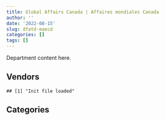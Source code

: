 ```yaml
---
title: Global Affairs Canada | Affaires mondiales Canada
author: ''
date: '2022-08-15'
slug: dfatd-maecd
categories: []
tags: []
---
```


<script src="/rmarkdown-libs/htmlwidgets/htmlwidgets.js"></script>
<link href="/rmarkdown-libs/datatables-css/datatables-crosstalk.css" rel="stylesheet" />
<script src="/rmarkdown-libs/datatables-binding/datatables.js"></script>
<script src="/rmarkdown-libs/jquery/jquery-3.6.0.min.js"></script>
<link href="/rmarkdown-libs/dt-core-bootstrap/css/dataTables.bootstrap.min.css" rel="stylesheet" />
<link href="/rmarkdown-libs/dt-core-bootstrap/css/dataTables.bootstrap.extra.css" rel="stylesheet" />
<script src="/rmarkdown-libs/dt-core-bootstrap/js/jquery.dataTables.min.js"></script>
<script src="/rmarkdown-libs/dt-core-bootstrap/js/dataTables.bootstrap.min.js"></script>
<link href="/rmarkdown-libs/crosstalk/css/crosstalk.min.css" rel="stylesheet" />
<script src="/rmarkdown-libs/crosstalk/js/crosstalk.min.js"></script>
<script src="/rmarkdown-libs/htmlwidgets/htmlwidgets.js"></script>
<link href="/rmarkdown-libs/datatables-css/datatables-crosstalk.css" rel="stylesheet" />
<script src="/rmarkdown-libs/datatables-binding/datatables.js"></script>
<script src="/rmarkdown-libs/jquery/jquery-3.6.0.min.js"></script>
<link href="/rmarkdown-libs/dt-core-bootstrap/css/dataTables.bootstrap.min.css" rel="stylesheet" />
<link href="/rmarkdown-libs/dt-core-bootstrap/css/dataTables.bootstrap.extra.css" rel="stylesheet" />
<script src="/rmarkdown-libs/dt-core-bootstrap/js/jquery.dataTables.min.js"></script>
<script src="/rmarkdown-libs/dt-core-bootstrap/js/dataTables.bootstrap.min.js"></script>
<link href="/rmarkdown-libs/crosstalk/css/crosstalk.min.css" rel="stylesheet" />
<script src="/rmarkdown-libs/crosstalk/js/crosstalk.min.js"></script>

Department content here.

## Vendors

    ## [1] "Init file loaded"

<div id="htmlwidget-1" style="width:100%;height:auto;" class="datatables html-widget"></div>
<script type="application/json" data-for="htmlwidget-1">{"x":{"style":"bootstrap","filter":"none","vertical":false,"data":[["<a href=\"/vendors/2keys/\">2KEYS<\/a>","<a href=\"/vendors/4083261_canada/\">4083261 CANADA<\/a>","<a href=\"/vendors/4plan_consulting/\">4PLAN CONSULTING<\/a>","<a href=\"/vendors/9168516_canada/\">9168516 CANADA<\/a>","<a href=\"/vendors/access_2_networks/\">ACCESS 2 NETWORKS<\/a>","<a href=\"/vendors/acklands_grainger/\">ACKLANDS GRAINGER<\/a>","<a href=\"/vendors/adga_group/\">ADGA GROUP<\/a>","<a href=\"/vendors/adobe/\">ADOBE<\/a>","<a href=\"/vendors/adrm_technology_consulting/\">ADRM TECHNOLOGY CONSULTING<\/a>","<a href=\"/vendors/advanced_business_interiors/\">ADVANCED BUSINESS INTERIORS<\/a>","<a href=\"/vendors/advanced_chippewa_technologies/\">ADVANCED CHIPPEWA TECHNOLOGIES<\/a>","<a href=\"/vendors/agriteam_canada/\">AGRITEAM CANADA<\/a>","<a href=\"/vendors/air_india/\">AIR INDIA<\/a>","<a href=\"/vendors/altis_human_resources/\">ALTIS HUMAN RESOURCES<\/a>","<a href=\"/vendors/amazon/\">AMAZON<\/a>","<a href=\"/vendors/anixter_canada/\">ANIXTER CANADA<\/a>","<a href=\"/vendors/aon_reed_stenhouse/\">AON REED STENHOUSE<\/a>","<a href=\"/vendors/applied_electonics/\">APPLIED ELECTONICS<\/a>","<a href=\"/vendors/ari_financial_services/\">ARI FINANCIAL SERVICES<\/a>","<a href=\"/vendors/artemp_personnel_services/\">ARTEMP PERSONNEL SERVICES<\/a>","<a href=\"/vendors/asokan_business_interiors/\">ASOKAN BUSINESS INTERIORS<\/a>","<a href=\"/vendors/atco/\">ATCO<\/a>","<a href=\"/vendors/avi_spl_canada/\">AVI SPL CANADA<\/a>","<a href=\"/vendors/avjet_holding/\">AVJET HOLDING<\/a>","<a href=\"/vendors/bae_systems/\">BAE SYSTEMS<\/a>","<a href=\"/vendors/bdo_canada/\">BDO CANADA<\/a>","<a href=\"/vendors/bell_canada/\">BELL CANADA<\/a>","<a href=\"/vendors/black_mcdonald/\">BLACK MCDONALD<\/a>","<a href=\"/vendors/blackberry/\">BLACKBERRY<\/a>","<a href=\"/vendors/bluedot/\">BLUEDOT<\/a>","<a href=\"/vendors/bmc_software_canada/\">BMC SOFTWARE CANADA<\/a>","<a href=\"/vendors/bollore_logistics/\">BOLLORE LOGISTICS<\/a>","<a href=\"/vendors/boyd_moving_storage/\">BOYD MOVING STORAGE<\/a>","<a href=\"/vendors/bp_m_government_im_it_consulting/\">BP M GOVERNMENT IM IT CONSULTING<\/a>","<a href=\"/vendors/c2d_services/\">C2D SERVICES<\/a>","<a href=\"/vendors/cache_computer_consulting/\">CACHE COMPUTER CONSULTING<\/a>","<a href=\"/vendors/calian/\">CALIAN<\/a>","<a href=\"/vendors/canadian_bank_note_company/\">CANADIAN BANK NOTE COMPANY<\/a>","<a href=\"/vendors/canadian_bureau_for_international_education/\">CANADIAN BUREAU FOR INTERNATIONAL EDUCATION<\/a>","<a href=\"/vendors/canadian_commercial/\">CANADIAN COMMERCIAL<\/a>","<a href=\"/vendors/canadian_corps_of_commissionaires/\">CANADIAN CORPS OF COMMISSIONAIRES<\/a>","<a href=\"/vendors/canadian_red_cross/\">CANADIAN RED CROSS<\/a>","<a href=\"/vendors/canon/\">CANON<\/a>","<a href=\"/vendors/cansel_survey_equipment/\">CANSEL SURVEY EQUIPMENT<\/a>","<a href=\"/vendors/carahsoft_technology/\">CARAHSOFT TECHNOLOGY<\/a>","<a href=\"/vendors/carleton_university/\">CARLETON UNIVERSITY<\/a>","<a href=\"/vendors/cbci_telecom/\">CBCI TELECOM<\/a>","<a href=\"/vendors/cdw_canada/\">CDW CANADA<\/a>","<a href=\"/vendors/cedrom_sni/\">CEDROM SNI<\/a>","<a href=\"/vendors/cgi/\">CGI<\/a>","<a href=\"/vendors/charron_human_resources/\">CHARRON HUMAN RESOURCES<\/a>","<a href=\"/vendors/chubb_edwards/\">CHUBB EDWARDS<\/a>","<a href=\"/vendors/cision_canada/\">CISION CANADA<\/a>","<a href=\"/vendors/cistel_technology/\">CISTEL TECHNOLOGY<\/a>","<a href=\"/vendors/click_networks/\">CLICK NETWORKS<\/a>","<a href=\"/vendors/closereach/\">CLOSEREACH<\/a>","<a href=\"/vendors/cofomo/\">COFOMO<\/a>","<a href=\"/vendors/colliers_project_leaders/\">COLLIERS PROJECT LEADERS<\/a>","<a href=\"/vendors/compucom_canada/\">COMPUCOM CANADA<\/a>","<a href=\"/vendors/conexsys/\">CONEXSYS<\/a>","<a href=\"/vendors/consortium_transtec_et_service/\">CONSORTIUM TRANSTEC ET SERVICE<\/a>","<a href=\"/vendors/construction_jessiko/\">CONSTRUCTION JESSIKO<\/a>","<a href=\"/vendors/contract_community/\">CONTRACT COMMUNITY<\/a>","<a href=\"/vendors/coradix_technology_consulting/\">CORADIX TECHNOLOGY CONSULTING<\/a>","<a href=\"/vendors/corsortium_transtec/\">CORSORTIUM TRANSTEC<\/a>","<a href=\"/vendors/cossette_communications/\">COSSETTE COMMUNICATIONS<\/a>","<a href=\"/vendors/cowatersogema/\">COWATERSOGEMA<\/a>","<a href=\"/vendors/cpcs_transcom/\">CPCS TRANSCOM<\/a>","<a href=\"/vendors/csdc_systems/\">CSDC SYSTEMS<\/a>","<a href=\"/vendors/decisive_technologies/\">DECISIVE TECHNOLOGIES<\/a>","<a href=\"/vendors/dell_computer/\">DELL COMPUTER<\/a>","<a href=\"/vendors/deloitte_and_touche/\">DELOITTE AND TOUCHE<\/a>","<a href=\"/vendors/dhl_express_canada/\">DHL EXPRESS CANADA<\/a>","<a href=\"/vendors/diligens/\">DILIGENS<\/a>","<a href=\"/vendors/dls_technology/\">DLS TECHNOLOGY<\/a>","<a href=\"/vendors/donna_cona/\">DONNA CONA<\/a>","<a href=\"/vendors/dynabook_canada/\">DYNABOOK CANADA<\/a>","<a href=\"/vendors/dynamic_personnel_consultants/\">DYNAMIC PERSONNEL CONSULTANTS<\/a>","<a href=\"/vendors/eagle_professional_resources/\">EAGLE PROFESSIONAL RESOURCES<\/a>","<a href=\"/vendors/ebsco_canada/\">EBSCO CANADA<\/a>","<a href=\"/vendors/ecole_de_langues_abce/\">ECOLE DE LANGUES ABCE<\/a>","<a href=\"/vendors/ekos_research_associates/\">EKOS RESEARCH ASSOCIATES<\/a>","<a href=\"/vendors/ellisdon/\">ELLISDON<\/a>","<a href=\"/vendors/elsevier/\">ELSEVIER<\/a>","<a href=\"/vendors/emcon_services/\">EMCON SERVICES<\/a>","<a href=\"/vendors/eperformance/\">EPERFORMANCE<\/a>","<a href=\"/vendors/ernst_young/\">ERNST YOUNG<\/a>","<a href=\"/vendors/esri/\">ESRI<\/a>","<a href=\"/vendors/ethiopian_airlines_group/\">ETHIOPIAN AIRLINES GROUP<\/a>","<a href=\"/vendors/excel_human_resources/\">EXCEL HUMAN RESOURCES<\/a>","<a href=\"/vendors/extron_electronics_rgb_systems/\">EXTRON ELECTRONICS RGB SYSTEMS<\/a>","<a href=\"/vendors/factiva/\">FACTIVA<\/a>","<a href=\"/vendors/fast_forward_french/\">FAST FORWARD FRENCH<\/a>","<a href=\"/vendors/fast_track_staffing/\">FAST TRACK STAFFING<\/a>","<a href=\"/vendors/fca_canada/\">FCA CANADA<\/a>","<a href=\"/vendors/federal_express_canada/\">FEDERAL EXPRESS CANADA<\/a>","<a href=\"/vendors/ford_motor_company/\">FORD MOTOR COMPANY<\/a>","<a href=\"/vendors/forrester_research/\">FORRESTER RESEARCH<\/a>","<a href=\"/vendors/frannan_international/\">FRANNAN INTERNATIONAL<\/a>","<a href=\"/vendors/g4s_security_services/\">G4S SECURITY SERVICES<\/a>","<a href=\"/vendors/gartner/\">GARTNER<\/a>","<a href=\"/vendors/gc_strategies/\">GC STRATEGIES<\/a>","<a href=\"/vendors/general_motors/\">GENERAL MOTORS<\/a>","<a href=\"/vendors/genesis_integration/\">GENESIS INTEGRATION<\/a>","<a href=\"/vendors/gino_pelletier_forex_mali_diely_moussa_kouyate_gid/\">GINO PELLETIER FOREX MALI DIELY MOUSSA KOUYATE GID<\/a>","<a href=\"/vendors/global_knowledge/\">GLOBAL KNOWLEDGE<\/a>","<a href=\"/vendors/global_total_office/\">GLOBAL TOTAL OFFICE<\/a>","<a href=\"/vendors/global_upholstery/\">GLOBAL UPHOLSTERY<\/a>","<a href=\"/vendors/golder_associates/\">GOLDER ASSOCIATES<\/a>","<a href=\"/vendors/goss_gilroy/\">GOSS GILROY<\/a>","<a href=\"/vendors/grand_toy/\">GRAND TOY<\/a>","<a href=\"/vendors/graybridge_international_consulting/\">GRAYBRIDGE INTERNATIONAL CONSULTING<\/a>","<a href=\"/vendors/grc_architects/\">GRC ARCHITECTS<\/a>","<a href=\"/vendors/haworth/\">HAWORTH<\/a>","<a href=\"/vendors/hemmera_envirochem/\">HEMMERA ENVIROCHEM<\/a>","<a href=\"/vendors/hewlett_packard/\">HEWLETT PACKARD<\/a>","<a href=\"/vendors/honeywell/\">HONEYWELL<\/a>","<a href=\"/vendors/hubspoke/\">HUBSPOKE<\/a>","<a href=\"/vendors/human_logistics/\">HUMAN LOGISTICS<\/a>","<a href=\"/vendors/hypertec/\">HYPERTEC<\/a>","<a href=\"/vendors/i4c_information_technology/\">I4C INFORMATION TECHNOLOGY<\/a>","<a href=\"/vendors/ibiska_telecom/\">IBISKA TELECOM<\/a>","<a href=\"/vendors/ibm_canada/\">IBM CANADA<\/a>","<a href=\"/vendors/ifathom/\">IFATHOM<\/a>","<a href=\"/vendors/imp_group/\">IMP GROUP<\/a>","<a href=\"/vendors/info_tech_research_group/\">INFO TECH RESEARCH GROUP<\/a>","<a href=\"/vendors/integra_networks/\">INTEGRA NETWORKS<\/a>","<a href=\"/vendors/interactive_audio_visual/\">INTERACTIVE AUDIO VISUAL<\/a>","<a href=\"/vendors/international_safety_research/\">INTERNATIONAL SAFETY RESEARCH<\/a>","<a href=\"/vendors/ipss/\">IPSS<\/a>","<a href=\"/vendors/iron_mountain/\">IRON MOUNTAIN<\/a>","<a href=\"/vendors/it_net_consultants/\">IT NET CONSULTANTS<\/a>","<a href=\"/vendors/itex/\">ITEX<\/a>","<a href=\"/vendors/j_l_richards_associates/\">J L RICHARDS ASSOCIATES<\/a>","<a href=\"/vendors/jankel_tactical_systems/\">JANKEL TACTICAL SYSTEMS<\/a>","<a href=\"/vendors/jht_defense/\">JHT DEFENSE<\/a>","<a href=\"/vendors/jumping_elephants/\">JUMPING ELEPHANTS<\/a>","<a href=\"/vendors/kenn_borek_air/\">KENN BOREK AIR<\/a>","<a href=\"/vendors/konica_minolta_business_solutions/\">KONICA MINOLTA BUSINESS SOLUTIONS<\/a>","<a href=\"/vendors/kpmg/\">KPMG<\/a>","<a href=\"/vendors/language_research_development_group/\">LANGUAGE RESEARCH DEVELOPMENT GROUP<\/a>","<a href=\"/vendors/lannick_contract_solutions/\">LANNICK CONTRACT SOLUTIONS<\/a>","<a href=\"/vendors/lansdowne_technologies/\">LANSDOWNE TECHNOLOGIES<\/a>","<a href=\"/vendors/leo_pisces_services_group/\">LEO PISCES SERVICES GROUP<\/a>","<a href=\"/vendors/lifespeak/\">LIFESPEAK<\/a>","<a href=\"/vendors/lionbridge/\">LIONBRIDGE<\/a>","<a href=\"/vendors/lowe_martin_company/\">LOWE MARTIN COMPANY<\/a>","<a href=\"/vendors/lumina_it/\">LUMINA IT<\/a>","<a href=\"/vendors/m_d_charlton/\">M D CHARLTON<\/a>","<a href=\"/vendors/macdonald_dettwiler_and_associates/\">MACDONALD DETTWILER AND ASSOCIATES<\/a>","<a href=\"/vendors/makwa_resourcing/\">MAKWA RESOURCING<\/a>","<a href=\"/vendors/maplesoft_consulting/\">MAPLESOFT CONSULTING<\/a>","<a href=\"/vendors/maverin/\">MAVERIN<\/a>","<a href=\"/vendors/maxsys_staffing_and_consulting/\">MAXSYS STAFFING AND CONSULTING<\/a>","<a href=\"/vendors/meal_kit_supply_canada/\">MEAL KIT SUPPLY CANADA<\/a>","<a href=\"/vendors/media_q/\">MEDIA Q<\/a>","<a href=\"/vendors/messa_computing/\">MESSA COMPUTING<\/a>","<a href=\"/vendors/mgis/\">MGIS<\/a>","<a href=\"/vendors/michael_wager_consulting/\">MICHAEL WAGER CONSULTING<\/a>","<a href=\"/vendors/michelin/\">MICHELIN<\/a>","<a href=\"/vendors/microsoft_canada/\">MICROSOFT CANADA<\/a>","<a href=\"/vendors/mindwire_systems/\">MINDWIRE SYSTEMS<\/a>","<a href=\"/vendors/mishkumi_technologies/\">MISHKUMI TECHNOLOGIES<\/a>","<a href=\"/vendors/mitsubishi_motor_sales/\">MITSUBISHI MOTOR SALES<\/a>","<a href=\"/vendors/mnp/\">MNP<\/a>","<a href=\"/vendors/modis_canada/\">MODIS CANADA<\/a>","<a href=\"/vendors/momentum_solutions/\">MOMENTUM SOLUTIONS<\/a>","<a href=\"/vendors/morrison_hershfield/\">MORRISON HERSHFIELD<\/a>","<a href=\"/vendors/motorola_solutions_canada/\">MOTOROLA SOLUTIONS CANADA<\/a>","<a href=\"/vendors/nadine_international/\">NADINE INTERNATIONAL<\/a>","<a href=\"/vendors/national_arts_centre/\">NATIONAL ARTS CENTRE<\/a>","<a href=\"/vendors/nattiq/\">NATTIQ<\/a>","<a href=\"/vendors/navpoint_consulting_group/\">NAVPOINT CONSULTING GROUP<\/a>","<a href=\"/vendors/newfound_recruiting/\">NEWFOUND RECRUITING<\/a>","<a href=\"/vendors/nisha_techonologies/\">NISHA TECHONOLOGIES<\/a>","<a href=\"/vendors/nitam_solutions/\">NITAM SOLUTIONS<\/a>","<a href=\"/vendors/norr/\">NORR<\/a>","<a href=\"/vendors/nova_networks/\">NOVA NETWORKS<\/a>","<a href=\"/vendors/nuix_north_america/\">NUIX NORTH AMERICA<\/a>","<a href=\"/vendors/onx_enterprise_solutions/\">ONX ENTERPRISE SOLUTIONS<\/a>","<a href=\"/vendors/openframe_technologies/\">OPENFRAME TECHNOLOGIES<\/a>","<a href=\"/vendors/opentext/\">OPENTEXT<\/a>","<a href=\"/vendors/oproma/\">OPROMA<\/a>","<a href=\"/vendors/optiv_canada_federal/\">OPTIV CANADA FEDERAL<\/a>","<a href=\"/vendors/oracle_canada/\">ORACLE CANADA<\/a>","<a href=\"/vendors/orangutech/\">ORANGUTECH<\/a>","<a href=\"/vendors/otis_elevator/\">OTIS ELEVATOR<\/a>","<a href=\"/vendors/pal_aerospace/\">PAL AEROSPACE<\/a>","<a href=\"/vendors/paladin_group/\">PALADIN GROUP<\/a>","<a href=\"/vendors/panalpina/\">PANALPINA<\/a>","<a href=\"/vendors/panasonic/\">PANASONIC<\/a>","<a href=\"/vendors/pitney_bowes/\">PITNEY BOWES<\/a>","<a href=\"/vendors/pleiad_canada/\">PLEIAD CANADA<\/a>","<a href=\"/vendors/pmb_electrical_services/\">PMB ELECTRICAL SERVICES<\/a>","<a href=\"/vendors/portage_personnel/\">PORTAGE PERSONNEL<\/a>","<a href=\"/vendors/postmedia_network/\">POSTMEDIA NETWORK<\/a>","<a href=\"/vendors/pricewaterhouse_coopers/\">PRICEWATERHOUSE COOPERS<\/a>","<a href=\"/vendors/printers_plus/\">PRINTERS PLUS<\/a>","<a href=\"/vendors/procom_consultants/\">PROCOM CONSULTANTS<\/a>","<a href=\"/vendors/prologic_systems/\">PROLOGIC SYSTEMS<\/a>","<a href=\"/vendors/promaxis/\">PROMAXIS<\/a>","<a href=\"/vendors/prosci_canada/\">PROSCI CANADA<\/a>","<a href=\"/vendors/protak_consulting_group/\">PROTAK CONSULTING GROUP<\/a>","<a href=\"/vendors/provencher_roy_associes/\">PROVENCHER ROY ASSOCIES<\/a>","<a href=\"/vendors/purelogic/\">PURELOGIC<\/a>","<a href=\"/vendors/purespirit_solutions/\">PURESPIRIT SOLUTIONS<\/a>","<a href=\"/vendors/qatar_airways/\">QATAR AIRWAYS<\/a>","<a href=\"/vendors/qmr/\">QMR<\/a>","<a href=\"/vendors/quantum_management_services/\">QUANTUM MANAGEMENT SERVICES<\/a>","<a href=\"/vendors/quintet_consulting/\">QUINTET CONSULTING<\/a>","<a href=\"/vendors/randstad/\">RANDSTAD<\/a>","<a href=\"/vendors/rapiscan_systems/\">RAPISCAN SYSTEMS<\/a>","<a href=\"/vendors/raymond_chabot_grant_thornton/\">RAYMOND CHABOT GRANT THORNTON<\/a>","<a href=\"/vendors/raytheon/\">RAYTHEON<\/a>","<a href=\"/vendors/revision_military/\">REVISION MILITARY<\/a>","<a href=\"/vendors/rogers/\">ROGERS<\/a>","<a href=\"/vendors/s_p_global_market_intelligence/\">S P GLOBAL MARKET INTELLIGENCE<\/a>","<a href=\"/vendors/sap/\">SAP<\/a>","<a href=\"/vendors/sas_institute/\">SAS INSTITUTE<\/a>","<a href=\"/vendors/scalar_decisions/\">SCALAR DECISIONS<\/a>","<a href=\"/vendors/schoeler_heaton_architects/\">SCHOELER HEATON ARCHITECTS<\/a>","<a href=\"/vendors/shi_canada/\">SHI CANADA<\/a>","<a href=\"/vendors/si_systems/\">SI SYSTEMS<\/a>","<a href=\"/vendors/siemens/\">SIEMENS<\/a>","<a href=\"/vendors/sierra_systems_group/\">SIERRA SYSTEMS GROUP<\/a>","<a href=\"/vendors/simplex_grinnell/\">SIMPLEX GRINNELL<\/a>","<a href=\"/vendors/smiths_detection/\">SMITHS DETECTION<\/a>","<a href=\"/vendors/snc_lavalin/\">SNC LAVALIN<\/a>","<a href=\"/vendors/softchoice/\">SOFTCHOICE<\/a>","<a href=\"/vendors/softsim_technologies/\">SOFTSIM TECHNOLOGIES<\/a>","<a href=\"/vendors/solotech/\">SOLOTECH<\/a>","<a href=\"/vendors/sra_staffing_solutions/\">SRA STAFFING SOLUTIONS<\/a>","<a href=\"/vendors/st_joseph_print_group/\">ST JOSEPH PRINT GROUP<\/a>","<a href=\"/vendors/stantec/\">STANTEC<\/a>","<a href=\"/vendors/stiff_sentences/\">STIFF SENTENCES<\/a>","<a href=\"/vendors/stoneworks_technologies/\">STONEWORKS TECHNOLOGIES<\/a>","<a href=\"/vendors/stratos/\">STRATOS<\/a>","<a href=\"/vendors/supremex/\">SUPREMEX<\/a>","<a href=\"/vendors/synersolutions_technologies/\">SYNERSOLUTIONS TECHNOLOGIES<\/a>","<a href=\"/vendors/systematix_solutions/\">SYSTEMATIX SOLUTIONS<\/a>","<a href=\"/vendors/systemscope/\">SYSTEMSCOPE<\/a>","<a href=\"/vendors/tankatek/\">TANKATEK<\/a>","<a href=\"/vendors/tecsis/\">TECSIS<\/a>","<a href=\"/vendors/teknion/\">TEKNION<\/a>","<a href=\"/vendors/teksystems_canada/\">TEKSYSTEMS CANADA<\/a>","<a href=\"/vendors/telecom_computer_services/\">TELECOM COMPUTER SERVICES<\/a>","<a href=\"/vendors/telus_canada/\">TELUS CANADA<\/a>","<a href=\"/vendors/tenaquip/\">TENAQUIP<\/a>","<a href=\"/vendors/teramach_technologies/\">TERAMACH TECHNOLOGIES<\/a>","<a href=\"/vendors/terlin_construction/\">TERLIN CONSTRUCTION<\/a>","<a href=\"/vendors/tes_contract_services/\">TES CONTRACT SERVICES<\/a>","<a href=\"/vendors/testforce_systems/\">TESTFORCE SYSTEMS<\/a>","<a href=\"/vendors/the_aim_group/\">THE AIM GROUP<\/a>","<a href=\"/vendors/the_ktl_group/\">THE KTL GROUP<\/a>","<a href=\"/vendors/the_right_door_consulting/\">THE RIGHT DOOR CONSULTING<\/a>","<a href=\"/vendors/the_vcan_group/\">THE VCAN GROUP<\/a>","<a href=\"/vendors/thomson_reuters/\">THOMSON REUTERS<\/a>","<a href=\"/vendors/thyssenkrupp_elevator/\">THYSSENKRUPP ELEVATOR<\/a>","<a href=\"/vendors/tiree/\">TIREE<\/a>","<a href=\"/vendors/toshiba_canada/\">TOSHIBA CANADA<\/a>","<a href=\"/vendors/totem_offisource/\">TOTEM OFFISOURCE<\/a>","<a href=\"/vendors/toyota_canada/\">TOYOTA CANADA<\/a>","<a href=\"/vendors/toyota_gibraltar_stockholdings/\">TOYOTA GIBRALTAR STOCKHOLDINGS<\/a>","<a href=\"/vendors/tpg_technology_consultants/\">TPG TECHNOLOGY CONSULTANTS<\/a>","<a href=\"/vendors/transpolar_technology/\">TRANSPOLAR TECHNOLOGY<\/a>","<a href=\"/vendors/transtec/\">TRANSTEC<\/a>","<a href=\"/vendors/tundra_technical_solutions/\">TUNDRA TECHNICAL SOLUTIONS<\/a>","<a href=\"/vendors/turner_townsend/\">TURNER TOWNSEND<\/a>","<a href=\"/vendors/turtle_island_staffing/\">TURTLE ISLAND STAFFING<\/a>","<a href=\"/vendors/united_rentals_of_canada/\">UNITED RENTALS OF CANADA<\/a>","<a href=\"/vendors/universite_laval/\">UNIVERSITE LAVAL<\/a>","<a href=\"/vendors/university_of_british_columbia/\">UNIVERSITY OF BRITISH COLUMBIA<\/a>","<a href=\"/vendors/university_of_ottawa/\">UNIVERSITY OF OTTAWA<\/a>","<a href=\"/vendors/university_of_saskatchewan/\">UNIVERSITY OF SASKATCHEWAN<\/a>","<a href=\"/vendors/university_of_toronto/\">UNIVERSITY OF TORONTO<\/a>","<a href=\"/vendors/university_of_waterloo/\">UNIVERSITY OF WATERLOO<\/a>","<a href=\"/vendors/veritaaq_technology_house/\">VERITAAQ TECHNOLOGY HOUSE<\/a>","<a href=\"/vendors/vfa_canada/\">VFA CANADA<\/a>","<a href=\"/vendors/visiontec/\">VISIONTEC<\/a>","<a href=\"/vendors/vmware/\">VMWARE<\/a>","<a href=\"/vendors/wesco_distribution_canada/\">WESCO DISTRIBUTION CANADA<\/a>","<a href=\"/vendors/westbury_national_show_systems/\">WESTBURY NATIONAL SHOW SYSTEMS<\/a>","<a href=\"/vendors/wolters_kluwer/\">WOLTERS KLUWER<\/a>","<a href=\"/vendors/workdynamics_technologies/\">WORKDYNAMICS TECHNOLOGIES<\/a>","<a href=\"/vendors/world_university_consortium/\">WORLD UNIVERSITY CONSORTIUM<\/a>","<a href=\"/vendors/world_university_service_of_canada/\">WORLD UNIVERSITY SERVICE OF CANADA<\/a>","<a href=\"/vendors/worldreach_software/\">WORLDREACH SOFTWARE<\/a>","<a href=\"/vendors/wsp/\">WSP<\/a>","<a href=\"/vendors/xerox/\">XEROX<\/a>","<a href=\"/vendors/zernam_enterprise/\">ZERNAM ENTERPRISE<\/a>"],["$   626,585.10",null,"$   415,865.81",null,null,null,"$    21,458.70",null,"$     2,333.86","$   437,906.56","$   467,951.70","$ 7,989,268.60",null,"$ 1,474,629.81",null,"$    59,866.80","$   210,266.22","$ 1,252,921.24",null,"$   119,666.86","$   178,288.21",null,"$    53,326.91",null,null,"$    78,815.60","$ 5,426,606.87","$    28,840.17",null,null,"$   685,154.76","$ 2,565,914.89","$ 1,329,429.46","$    24,860.00","$ 1,275,579.33","$   390,183.96","$   278,796.06","$   181,915.98","$ 7,172,789.23","$   698,488.00","$ 6,343,724.82",null,"$   120,725.66",null,"$   173,436.66",null,"$    54,281.34","$   275,693.00","$   187,796.97","$ 3,527,607.72",null,"$    12,677.90",null,"$    23,456.04",null,"$    15,577.76","$   823,533.68",null,"$    20,870.91",null,"$ 2,317,791.21",null,"$    24,916.50","$ 1,885,365.69","$ 1,508,826.61","$   221,930.00","$12,202,059.55",null,null,"$   271,469.12","$   180,040.59","$ 2,327,813.53","$    10,744.57","$   387,646.50","$   267,180.92",null,null,"$    61,497.58","$ 1,636,859.14","$    13,463.67",null,"$    18,825.52",null,"$    15,436.36","$    59,517.10",null,"$ 1,167,618.84","$   111,162.46",null,"$ 6,722,170.82","$   460,298.55","$   223,221.92","$    27,740.00",null,"$    22,982.20","$   192,721.97","$    52,209.77","$    14,630.08","$ 4,544,029.47","$ 5,932,014.26","$ 1,557,181.15","$     5,771.07","$    42,594.50","$    37,376.11","$ 1,479,901.47",null,null,"$   286,155.25","$   643,519.76",null,"$    64,309.78","$ 8,433,827.22",null,"$    68,514.10",null,null,"$ 3,396,903.91","$   356,159.34",null,null,"$    90,838.02","$   546,470.93","$   638,618.67","$     6,652.60","$   953,536.92",null,"$    37,139.13","$   898,189.60","$    56,129.01","$     6,996.22","$   199,999.83","$   825,073.21","$   148,320.98","$   832,170.89","$ 1,369,478.20","$    72,069.02","$    47,516.50",null,null,"$    24,577.50",null,null,null,null,"$   107,734.04",null,"$    76,404.14","$   192,285.33","$    55,172.25","$     8,451.81","$    49,739.80","$ 1,902,458.62",null,"$   189,601.14",null,"$    84,750.00","$ 1,573,154.69","$     3,475.62",null,null,"$   992,893.27","$   730,816.65","$ 2,273,270.36","$    44,930.16",null,null,null,"$    50,182.68",null,null,"$   909,718.23","$   218,132.36",null,"$ 1,242,928.16","$    46,997.28","$   207,799.57","$   114,470.00","$    43,474.26",null,"$ 8,495,143.77","$     9,074.82","$    17,879.38",null,null,"$ 1,022,297.41",null,"$    32,184.56",null,null,"$ 3,232,376.60","$   290,892.02","$     7,706.81",null,"$ 2,339,523.37",null,"$   138,646.45","$ 2,673,304.32","$ 2,090,453.38","$ 1,921,000.00","$   306,485.63","$ 1,557,408.35",null,"$    74,792.28",null,null,null,null,"$   224,865.15","$    35,380.60","$     9,157.87","$   728,598.16","$    94,393.53","$   936,798.56",null,null,"$   132,858.97",null,"$   221,923.85",null,"$     3,612.30",null,"$    45,617.87","$ 2,570,160.61","$    29,133.31","$    11,369.25",null,"$ 1,393,464.66",null,"$    73,523.14",null,null,null,"$    99,444.74","$    28,484.78",null,null,null,null,"$    37,064.00",null,null,null,"$    40,924.07","$   654,164.98","$   366,284.05","$    34,535.64","$   347,042.98",null,null,"$   393,448.38",null,null,"$ 2,989,924.27",null,"$    24,916.50","$   173,023.97",null,"$    21,049.60","$ 3,567,832.67",null,"$   970,051.83","$   228,658.01","$   115,170.61","$   255,711.32","$    21,018.00",null,null,null,"$    49,397.55",null,null,null,"$    89,779.09","$    11,865.00",null,"$    11,187.00","$ 1,168,241.64",null,null,"$    16,712.72","$    60,359.18","$    34,257.97","$    14,577.00","$   354,389.20","$ 2,859,178.36","$ 7,151,689.83","$   505,068.89","$   236,505.61","$         4.24",null],["$   608,514.28",null,"$   383,203.88",null,null,null,"$    74,425.33",null,"$    38,418.91","$    84,346.20","$    13,105.74","$ 8,078,360.19",null,"$ 1,619,691.02",null,"$    68,239.95","$   200,032.49","$   309,838.88",null,"$    49,504.63","$   157,649.92","$    12,873.00","$    47,399.78","$ 1,783,960.59",null,"$    19,819.69","$ 2,942,752.04","$   618,159.15","$    28,614.58",null,"$   714,413.83","$ 1,583,485.10","$ 3,087,035.10",null,"$ 1,275,579.33","$   430,775.20","$   213,344.67","$   222,816.56","$ 7,172,789.23",null,"$ 8,679,988.38",null,"$   111,815.72","$     5,473.50","$   123,501.01",null,"$   214,480.64","$   435,851.07","$    96,071.37","$ 3,861,296.68",null,"$    39,741.60",null,"$   138,545.13",null,null,"$   823,533.68",null,"$    72,519.88","$    24,973.00","$ 2,635,494.68","$   320,167.15",null,"$ 2,499,642.21","$ 1,610,297.40","$    81,057.33","$15,648,211.70","$    24,295.00","$   235,960.52",null,null,"$ 1,912,184.85","$    29,755.43",null,"$    55,822.00","$   117,259.51",null,"$    89,518.34","$   408,093.65","$   225,783.69","$     8,697.50","$   121,496.80",null,"$    17,424.40","$ 3,830,395.17",null,"$   674,553.66","$   140,360.05",null,"$ 5,842,737.54","$   469,609.53","$   673,355.38","$    40,850.00","$    20,934.74","$    60,606.00","$   196,159.40","$    45,923.00","$   696,374.00","$ 6,681,153.61","$ 6,896,163.42","$ 2,468,630.14","$     6,658.93","$   102,141.00",null,"$ 1,479,901.47","$    13,650.40",null,"$    70,628.09","$   110,513.40",null,"$    36,874.54","$ 9,141,183.98",null,"$    22,780.80",null,"$    56,574.04","$ 3,710,572.33","$   356,159.34",null,"$   530,638.65","$   162,328.55","$ 1,264,066.09","$ 1,144,114.06","$   485,724.27","$   180,056.76","$    49,381.00","$    32,733.00","$ 1,099,552.31","$    67,207.10","$    72,804.38","$   180,021.36","$   884,554.50","$    33,487.10","$   916,065.50","$13,484,159.82",null,"$ 1,016,276.80",null,null,"$    71,543.50",null,"$   552,986.85",null,null,"$   107,734.04",null,"$    48,314.28","$    84,327.38",null,"$    68,553.59",null,"$ 2,623,004.90","$   137,944.39","$    96,424.97",null,"$    95,691.71","$ 1,094,364.48","$    21,497.38","$ 1,314,406.47","$    15,428.89","$ 2,786,148.23","$   814,795.02","$ 1,052,155.20",null,null,"$ 1,075,423.17",null,"$    39,326.78",null,null,"$ 1,258,899.56","$   752,835.46",null,"$ 1,473,275.18","$    35,346.29","$   310,723.30","$     6,907.34","$   203,530.52","$       437.38","$ 4,967,186.65","$    43,236.78","$     7,366.83",null,null,"$   659,874.48","$    96,000.64","$    34,798.93",null,"$    28,720.87","$ 1,519,923.80","$   148,438.12","$     7,706.81",null,"$ 2,839,223.64","$     9,979.30",null,"$ 2,721,782.93","$ 1,229,234.75",null,"$   406,998.07","$ 1,174,218.73","$    92,356.44","$   295,697.37",null,null,"$   427,044.52",null,"$   238,467.57","$    48,264.70","$    14,238.00","$   825,363.76","$    94,393.53","$ 1,170,452.13","$ 1,051,013.00","$   223,792.55","$   132,858.97","$    40,838.11","$    12,374.05",null,"$    86,727.50",null,null,"$ 2,851,763.06","$    27,170.54","$    32,683.94","$    14,162.32","$    46,332.73",null,"$    64,922.10",null,"$    26,880.99","$   310,120.78","$   137,133.49","$    50,265.15",null,"$    76,369.89",null,null,null,null,"$    16,276.20","$    15,857.86","$   439,331.93","$   191,749.83","$   858,666.73","$    28,618.27",null,"$    15,741.08","$    20,727.74","$   393,448.38",null,"$    58,974.70","$ 4,063,420.34",null,"$    53,160.94","$   136,578.66",null,"$    11,063.10","$ 3,620,313.95","$ 5,122,378.43","$   778,845.54","$    78,020.14","$ 1,909,009.76","$   224,505.23","$     2,119.92","$ 1,355,819.69",null,"$    23,167.46","$   176,572.62","$    25,690.01","$    18,270.80",null,"$    14,803.19",null,null,null,"$ 4,148,509.02",null,"$    96,568.76","$   100,460.64","$    41,961.70","$   121,557.86","$    13,535.79","$   560,910.92","$ 2,859,178.36","$ 6,121,285.74","$   984,317.20","$   176,115.90","$         4.24",null],["$   561,040.97",null,"$   304,918.91","$    18,036.57",null,"$   183,427.96","$   109,837.39","$    28,976.00",null,"$   257,609.60",null,"$ 8,870,296.44",null,"$   862,952.24",null,"$    19,116.25","$   306,200.56","$    11,923.76",null,"$    65,082.10","$   283,826.20",null,"$    96,791.96",null,null,"$    47,271.67","$ 2,211,593.54","$   903,221.28",null,null,"$   163,869.31","$ 1,351,539.49","$ 1,391,487.95",null,"$ 1,279,074.07","$   724,554.23","$    24,962.21","$   223,427.01","$ 7,192,440.70",null,"$ 6,816,692.75","$   192,255.95","$    99,127.39","$    37,146.73","$    36,586.00",null,"$    10,658.52","$   379,943.93","$   296,241.56","$   805,132.58","$    37,640.61","$    23,730.00","$     1,398.76","$   288,093.89","$    27,285.28","$    28,542.87","$ 1,682,455.89",null,null,null,"$ 2,642,715.21","$   898,620.42",null,"$ 2,831,369.71","$ 1,614,709.18","$ 1,695,990.59","$17,796,074.78",null,"$   131,004.63",null,"$    40,760.87","$ 3,474,676.25","$   216,500.00",null,"$   107,753.87","$ 1,491,953.30",null,"$   177,989.79",null,"$   145,664.89","$    14,997.50","$    74,353.55","$ 3,710,118.65",null,"$   512,353.54",null,"$ 1,376,081.25","$   850,724.41","$ 2,373,500.00","$ 6,870,981.86","$   528,922.78","$   675,200.18",null,"$   136,614.28",null,"$   155,000.00",null,"$   552,399.96","$ 6,699,458.14","$ 4,755,985.73","$   793,199.75","$    23,669.49",null,null,"$ 1,483,956.00","$    14,949.90","$    58,679.77","$   191,941.62","$   551,626.09",null,"$    97,599.99","$10,510,839.36","$   156,211.20","$    70,761.66","$    29,000.00",null,"$ 3,640,193.86","$   875,152.09","$ 1,812,614.37","$   147,408.50","$   414,437.01","$   370,150.77","$ 1,051,911.57","$   568,546.71",null,"$     1,544.44","$   198,384.13","$ 1,173,473.00",null,"$    57,212.46","$   216,973.39","$   833,628.95","$   169,926.31","$ 1,152,732.15","$ 8,794,056.98",null,"$   669,276.40","$    40,342.47",null,"$    42,071.24",null,"$ 1,314,116.91","$    35,256.00","$   117,998.58","$    19,870.04","$    12,271.35",null,null,"$    12,815.51","$    60,289.60",null,"$ 2,436,822.74","$   226,074.61","$   161,289.62","$    13,439.04","$    97,599.07","$ 1,002,255.82",null,"$    96,647.53",null,"$ 1,324,395.74","$   490,582.66",null,null,"$    24,408.00","$   116,170.37","$ 4,262,250.45","$    46,799.60","$    17,383.92","$   514,000.00","$ 1,107,347.32","$    27,105.91","$    12,098.09","$ 1,245,579.89","$   257,144.18","$   409,821.45","$   485,696.85","$    31,038.28","$    16,884.02","$ 4,929,323.21","$   147,426.24","$    65,818.25","$    94,906.07",null,"$   718,834.89","$   181,472.66","$    95,886.78","$    50,000.00","$    63,837.99","$ 1,077,015.02","$   599,731.27","$     7,727.92",null,"$ 2,133,041.28",null,null,"$ 2,785,266.76","$ 1,487,830.00","$   191,324.90","$   764,292.29","$   560,488.18","$    31,083.57","$   582,014.05","$    32,040.35","$    86,525.73","$ 1,043,413.37",null,"$   260,467.52",null,null,"$   643,860.17","$    94,652.14","$ 1,250,146.78",null,null,"$   132,046.91","$    76,258.93","$    13,056.21","$    26,277.97",null,null,"$    16,742.52","$ 1,988,221.87","$    49,004.27","$     9,389.08","$   152,816.16","$    54,187.74","$    43,945.70","$   306,836.88","$   347,369.19","$   611,967.32","$   663,767.29","$    76,740.24",null,null,"$   706,786.45","$    39,535.40",null,"$    13,558.87","$    35,844.65","$   170,320.46",null,"$   440,535.57","$   529,732.63","$ 1,185,722.18","$    68,234.68",null,null,null,"$ 2,015,122.18",null,null,"$ 4,623,230.78","$     9,664.47","$   111,339.05","$   242,106.42","$   142,200.77","$     8,879.73","$ 3,058,854.65",null,"$ 1,636,930.71",null,"$ 1,119,714.90","$   275,636.11","$    22,194.99","$ 1,359,534.26",null,"$    12,365.00","$    76,166.66",null,"$    11,200.00","$    21,808.00","$    41,508.39",null,null,null,"$ 2,573,695.95","$     1,567.44","$    94,074.54","$     7,279.09","$    25,979.54","$   153,264.54","$    15,097.61","$   273,848.00","$ 2,867,011.72","$ 6,113,489.26","$   841,388.95","$   364,535.52","$    11,848.77",null],["$   565,356.45","$   319,469.39","$   255,350.39","$    18,330.52","$    12,388.48",null,"$   109,537.28","$    39,776.00","$   169,439.97","$   227,947.80","$    96,504.00","$ 5,955,813.76","$ 4,265,666.95","$   485,203.44","$    17,472.26",null,"$   341,376.25","$   690,594.76","$    43,505.00","$    49,641.15","$    78,718.29",null,"$   710,111.40",null,"$   116,198.83",null,"$ 2,485,102.12",null,null,"$    39,550.00","$    39,669.85","$   842,380.36","$ 1,714,115.38",null,"$ 1,275,579.33","$   958,855.77","$    38,229.54","$   222,816.56","$ 8,653,601.63","$ 3,908,000.00","$ 7,683,010.31",null,"$    85,159.99","$    52,718.07",null,"$   129,678.58","$   202,389.91","$ 1,514,912.17","$   100,949.82","$   531,898.66","$    26,260.89",null,"$    88,298.93",null,null,"$    44,692.67","$ 2,203,862.18","$   743,583.51",null,null,"$ 2,635,494.68",null,null,"$ 5,695,418.65","$ 1,610,297.40","$ 2,906,189.31","$18,268,331.95",null,"$    27,426.11",null,"$    39,655.67","$ 2,852,525.57","$ 5,067,790.98","$    66,008.21","$   456,938.56","$ 3,066,234.94","$ 4,952,366.26","$    71,914.11",null,"$   182,081.11","$    51,458.44","$    74,788.09","$ 6,670,902.98",null,null,"$    29,650.64","$ 1,164,387.71","$   815,298.31","$ 2,791,017.90","$ 8,160,628.98","$ 2,620,425.78","$   673,355.38",null,"$   186,796.47",null,"$    32,770.00","$   200,678.71","$   766,847.43","$ 6,681,153.61","$    52,340.25","$ 5,797,089.38","$   286,326.86",null,null,"$ 1,479,901.47",null,null,"$   113,182.63","$    82,540.66","$    37,539.15","$   114,630.10","$10,155,636.36",null,null,null,null,"$ 3,640,822.39","$   932,998.59",null,"$    32,124.49","$   113,937.73","$   712,126.92","$   550,881.60","$    65,194.95",null,"$    17,020.08","$    21,780.84","$ 1,487,798.65",null,"$    65,324.74","$   178,484.11","$   625,278.63","$    40,718.11","$ 1,160,584.24","$ 8,206,394.61",null,"$ 1,332,326.50",null,"$    34,078.03","$    75,678.55","$    49,438.37","$   562,697.40","$    39,324.00","$    43,828.04","$    99,958.51",null,null,null,"$   716,872.00","$    10,482.49",null,"$ 2,571,919.26","$    60,341.20",null,null,"$    16,572.82","$ 1,107,492.24",null,null,null,"$ 5,008,853.76","$   518,075.50",null,null,"$    60,685.04","$   445,709.31","$   283,569.55","$    31,109.70",null,null,"$ 1,092,260.38","$    70,068.58","$   380,701.87","$ 1,237,915.08","$   150,640.30","$   326,836.15","$   822,649.53","$    81,191.07","$    11,453.37","$ 1,875,280.10","$   147,023.44","$   115,540.67","$   283,264.95","$     1,598.64","$   713,274.81","$   201,610.02","$    93,688.86",null,null,null,"$   447,336.07","$     3,863.96","$   123,426.91","$ 1,240,397.96",null,null,"$ 2,857,101.48","$   435,075.10","$ 1,384,340.37","$   489,373.20","$   194,949.92","$    93,055.97","$   755,422.52","$     7,227.15","$    95,695.29","$   509,622.10","$ 6,152,461.50","$   298,398.15",null,null,"$   923,110.50","$    88,270.69","$ 1,316,150.85",null,null,"$   152,383.00","$    76,050.57","$   248,990.75",null,null,"$    47,213.45","$    35,953.51","$ 1,281,103.74","$   246,975.00",null,null,"$    97,365.85","$   153,662.72","$    39,097.67","$   594,851.31","$   386,629.63","$   351,832.93","$   101,550.90",null,"$    39,889.00","$   142,670.71",null,"$    14,967.08",null,"$    29,025.70","$   413,991.14",null,"$   439,331.93","$ 1,988,995.43","$ 1,981,002.96",null,"$   109,511.17","$    10,273.40",null,"$ 3,084,544.93","$    46,129.14",null,"$ 3,488,557.02","$    69,685.93","$   219,869.61","$    64,319.96","$    28,165.76","$     8,855.47","$ 2,977,737.51",null,"$ 1,085,925.73","$    53,789.13","$ 1,046,736.66","$   292,034.52","$    63,147.09","$ 1,355,819.69","$   132,637.33",null,null,null,null,null,"$   122,354.53",null,"$     5,073.05",null,"$ 2,630,565.72","$   122,054.56",null,"$    37,489.30","$    68,900.85","$    37,880.82","$     7,809.11","$   272,131.51","$ 2,859,178.36","$ 6,096,785.74",null,"$   284,382.96","$    27,811.92","$   441,731.89"]],"container":"<table class=\"table table-striped table-hover row-border order-column display\">\n  <thead>\n    <tr>\n      <th>Vendor<\/th>\n      <th>2017-2018<\/th>\n      <th>2018-2019<\/th>\n      <th>2019-2020<\/th>\n      <th>2020-2021<\/th>\n    <\/tr>\n  <\/thead>\n<\/table>","options":{"order":[[4,"desc"]],"pageLength":10,"autoWidth":true,"columnDefs":[],"orderClasses":false}},"evals":[],"jsHooks":[]}</script>

## Categories

<div id="htmlwidget-2" style="width:100%;height:auto;" class="datatables html-widget"></div>
<script type="application/json" data-for="htmlwidget-2">{"x":{"style":"bootstrap","filter":"none","vertical":false,"data":[["<a href=\"/categories/1_facilities_and_construction/\">1_facilities_and_construction<\/a>","<a href=\"/categories/10_office_management/\">10_office_management<\/a>","<a href=\"/categories/2_professional_services/\">2_professional_services<\/a>","<a href=\"/categories/3_information_technology/\">3_information_technology<\/a>","<a href=\"/categories/4_medical/\">4_medical<\/a>","<a href=\"/categories/5_transportation_and_logistics/\">5_transportation_and_logistics<\/a>","<a href=\"/categories/6_industrial_products_and_services/\">6_industrial_products_and_services<\/a>","<a href=\"/categories/7_travel/\">7_travel<\/a>","<a href=\"/categories/8_security_and_protection/\">8_security_and_protection<\/a>","<a href=\"/categories/9_human_capital/\">9_human_capital<\/a>",null],["$ 30,440,270.40","$ 26,514,888.39","$ 86,681,741.65","$ 78,399,446.18","$     29,282.54","$  8,417,308.09","$ 10,120,823.80","$ 11,815,188.75","$ 33,769,042.03","$ 13,705,073.87","$ 22,589,365.36"],["$ 30,808,819.59","$ 22,208,549.15","$ 98,947,204.76","$ 93,384,493.78","$    100,628.76","$ 15,835,735.52","$  8,146,523.65","$ 25,955,202.28","$ 50,308,543.76","$ 15,519,174.38","$ 22,592,908.50"],["$ 37,280,919.21","$ 20,454,560.19","$102,307,878.60","$ 70,687,762.15","$  1,511,388.55","$ 18,849,419.55","$ 13,423,010.71","$ 14,775,863.28","$ 21,931,273.19","$ 18,893,391.86","$ 22,529,062.93"],["$ 38,261,144.81","$ 19,082,014.97","$ 98,422,143.30","$ 82,456,465.26","$    418,060.53","$ 20,060,725.99","$ 10,364,172.26","$ 24,102,260.38","$  7,826,483.27","$ 21,855,205.53","$ 28,599,742.37"]],"container":"<table class=\"table table-striped table-hover row-border order-column display\">\n  <thead>\n    <tr>\n      <th>Category<\/th>\n      <th>2017-2018<\/th>\n      <th>2018-2019<\/th>\n      <th>2019-2020<\/th>\n      <th>2020-2021<\/th>\n    <\/tr>\n  <\/thead>\n<\/table>","options":{"order":[[4,"desc"]],"pageLength":20,"autoWidth":true,"columnDefs":[],"orderClasses":false,"lengthMenu":[10,20,25,50,100]}},"evals":[],"jsHooks":[]}</script>
